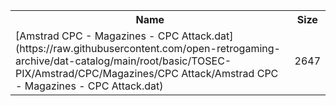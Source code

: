 <table>
<tr><th>Name</th><th>Size</th></tr>
<tr><td>[Amstrad CPC - Magazines - CPC Attack.dat](https://raw.githubusercontent.com/open-retrogaming-archive/dat-catalog/main/root/basic/TOSEC-PIX/Amstrad/CPC/Magazines/CPC Attack/Amstrad CPC - Magazines - CPC Attack.dat)</td><td>2647</td></tr>
</table>
